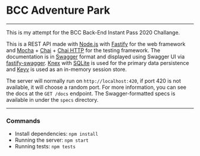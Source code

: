 # BCC Adventure Park
---
This is my attempt for the BCC Back-End Instant Pass 2020 Challange.

This is a REST API made with [Node.js](https://nodejs.org/) with [Fastify](https://www.fastify.io/) for the web framework and [Mocha](https://mochajs.org/) + [Chai](https://www.chaijs.com/) + [Chai HTTP](https://www.chaijs.com/plugins/chai-http/) for the testing framework. The documentation is in [Swagger](https://swagger.io/) format and displayed using Swagger UI via [fastify-swagger](https://github.com/fastify/fastify-swagger). [Knex](http://knexjs.org/) with [SQLite](https://www.npmjs.com/package/sqlite3) is used for the primary data persistence and [Keyv](https://www.npmjs.com/package/keyv) is used as an in-memory session store.

The server will normally run on `http://localhost:420`, if port 420 is not available, it will choose a random port.
For more information, you can see the docs at the `GET /docs` endpoint. The Swagger-formatted specs is available in under the `specs` directory.

---
### Commands
 - Install dependencies: `npm install`
 - Running the server: `npm start`
 - Running tests: `npm tests`
